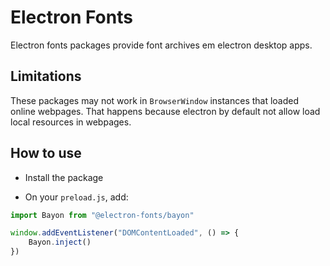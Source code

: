 # Electron Fonts

Electron fonts packages provide font archives em electron desktop apps.

## Limitations

These packages may not work in `BrowserWindow` instances that loaded online webpages. That happens because electron by default not allow load local resources in webpages.

## How to use

* Install the package

* On your `preload.js`, add:

```ts
import Bayon from "@electron-fonts/bayon"

window.addEventListener("DOMContentLoaded", () => {
    Bayon.inject()
})
```